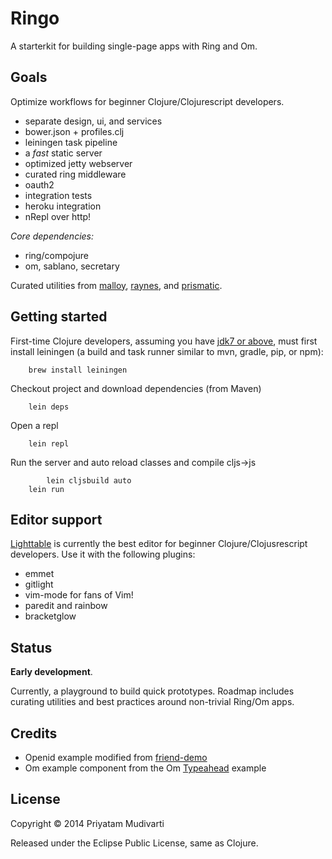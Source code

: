 Ringo
=====

A starterkit for building single-page apps with Ring and Om.

## Goals

Optimize workflows for beginner Clojure/Clojurescript developers.

- separate design, ui, and services
- bower.json + profiles.clj
- leiningen task pipeline
- a _fast_ static server
- optimized jetty webserver
- curated ring middleware
- oauth2
- integration tests
- heroku integration
- nRepl over http!

_Core dependencies:_

- ring/compojure
- om, sablano, secretary

Curated utilities from [malloy](https://github.com/amalloy/useful), [raynes](https://github.com/Raynes/fs), and [prismatic](https://github.com/Prismatic/plumbing).

## Getting started

First-time Clojure developers, assuming you have [jdk7 or above](http://www.oracle.com/technetwork/java/javase/downloads/jdk8-downloads-2133151.html), must first install leiningen (a build and task runner similar to mvn, gradle, pip, or npm):

		brew install leiningen

Checkout project and download dependencies (from Maven)

   		lein deps

Open a repl

		lein repl

Run the server and auto reload classes and compile cljs->js

    		lein cljsbuild auto
   		lein run

## Editor support

[Lighttable](http://www.lighttable.com) is currently the best editor for beginner Clojure/Clojusrescript developers. Use it with the following plugins:

- emmet
- gitlight
- vim-mode for fans of Vim!
- paredit and rainbow
- bracketglow

## Status

**Early development**.

Currently, a playground to build quick prototypes. Roadmap includes curating utilities and best practices around non-trivial Ring/Om apps.

## Credits

- Openid example modified from [friend-demo](https://github.com/cemerick/friend-demo)
- Om example component from the Om [Typeahead](https://github.com/swannodette/om/blob/master/examples/typeahead/src/core.cljs) example

## License

Copyright © 2014 Priyatam Mudivarti

Released under the Eclipse Public License, same as Clojure.
